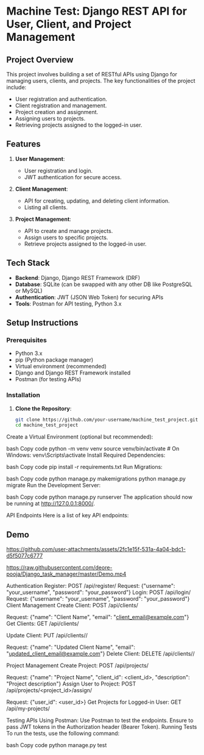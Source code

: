 # Machine Test: Django REST API for User, Client, and Project Management

## Project Overview

This project involves building a set of RESTful APIs using Django for managing users, clients, and projects. The key functionalities of the project include:
- User registration and authentication.
- Client registration and management.
- Project creation and assignment.
- Assigning users to projects.
- Retrieving projects assigned to the logged-in user.

## Features

1. **User Management**:
   - User registration and login.
   - JWT authentication for secure access.

2. **Client Management**:
   - API for creating, updating, and deleting client information.
   - Listing all clients.

3. **Project Management**:
   - API to create and manage projects.
   - Assign users to specific projects.
   - Retrieve projects assigned to the logged-in user.

## Tech Stack

- **Backend**: Django, Django REST Framework (DRF)
- **Database**: SQLite (can be swapped with any other DB like PostgreSQL or MySQL)
- **Authentication**: JWT (JSON Web Token) for securing APIs
- **Tools**: Postman for API testing, Python 3.x

## Setup Instructions

### Prerequisites

- Python 3.x
- pip (Python package manager)
- Virtual environment (recommended)
- Django and Django REST Framework installed
- Postman (for testing APIs)

### Installation

1. **Clone the Repository**:

   ```bash
   git clone https://github.com/your-username/machine_test_project.git
   cd machine_test_project
Create a Virtual Environment (optional but recommended):

bash
Copy code
python -m venv venv
source venv/bin/activate  # On Windows: venv\Scripts\activate
Install Required Dependencies:

bash
Copy code
pip install -r requirements.txt
Run Migrations:

bash
Copy code
python manage.py makemigrations
python manage.py migrate
Run the Development Server:

bash
Copy code
python manage.py runserver
The application should now be running at http://127.0.0.1:8000/.

API Endpoints
Here is a list of key API endpoints:

## Demo

https://github.com/user-attachments/assets/2fc1e15f-531a-4a04-bdc1-d5f5077c6777

https://raw.githubusercontent.com/deore-pooja/Django_task_manager/master/Demo.mp4


Authentication
Register: POST /api/register/
Request: {"username": "your_username", "password": "your_password"}
Login: POST /api/login/
Request: {"username": "your_username", "password": "your_password"}
Client Management
Create Client: POST /api/clients/

Request: {"name": "Client Name", "email": "client_email@example.com"}
Get Clients: GET /api/clients/

Update Client: PUT /api/clients/<id>/

Request: {"name": "Updated Client Name", "email": "updated_client_email@example.com"}
Delete Client: DELETE /api/clients/<id>/

Project Management
Create Project: POST /api/projects/

Request: {"name": "Project Name", "client_id": <client_id>, "description": "Project description"}
Assign User to Project: POST /api/projects/<project_id>/assign/

Request: {"user_id": <user_id>}
Get Projects for Logged-in User: GET /api/my-projects/

Testing APIs
Using Postman:
Use Postman to test the endpoints.
Ensure to pass JWT tokens in the Authorization header (Bearer Token).
Running Tests
To run the tests, use the following command:

bash
Copy code
python manage.py test
